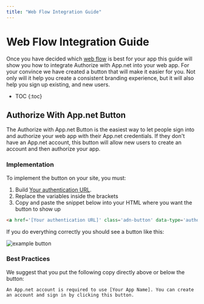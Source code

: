 ```yaml
---
title: "Web Flow Integration Guide"
---
```


# Web Flow Integration Guide

Once you have decided which [web flow](/docs/authentication/flows/web/) is best for your app this guide will show you how to integrate Authorize with App.net into your web app. For your convince we have created a button that will make it easier for you. Not only will it help you create a consistent branding experience, but it will also help you sign up existing, and new users.

* TOC
{:toc}

## Authorize With App.net Button

The Authorize with App.net Button is the easiest way to let people sign into and authorize your web app with their App.net credentials. If they don't have an App.net account, this button will allow new users to create an account and then authorize your app.

### Implementation

To implement the button on your site, you must:

1. Build [Your authentication URL](/docs/authentication/flows/web/).
1. Replace the variables inside the brackets
1. Copy and paste the snippet below into your HTML where you want the button to show up


~~~html
<a href='[Your authentication URL]' class='adn-button' data-type='authorize_v2' data-width="145" data-height="22" >Authorize with App.net</a><script>(function(d,s,id){var js,fjs=d.getElementsByTagName(s)[0];if(!d.getElementById(id)){js=d.createElement(s);js.id=id;js.src='//d2zh9g63fcvyrq.cloudfront.net/adn.js';fjs.parentNode.insertBefore(js,fjs);}}(document, 'script', 'adn-button-js'));</script>
~~~

If you do everything correctly you should see a button like this:

![example button](/assets/images/button.png)

### Best Practices

We suggest that you put the following copy directly above or below the button:

    An App.net account is required to use [Your App Name]. You can create an account and sign in by clicking this button.